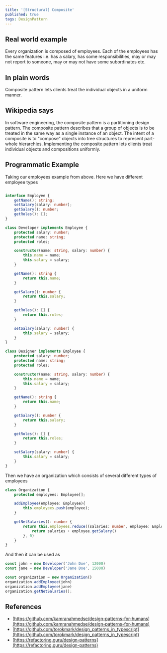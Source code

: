 ```yaml
---
title: '[Structural] Composite'
published: true
tags: DesignPattern
---
```


## Real world example

Every organization is composed of employees. Each of the employees has the
same features i.e. has a salary, has some responsibilities, may or may not
report to someone, may or may not have some subordinates etc.

## In plain words

Composite pattern lets clients treat the individual objects in a uniform
manner.

## Wikipedia says

In software engineering, the composite pattern is a partitioning design
pattern. The composite pattern describes that a group of objects is to be
treated in the same way as a single instance of an object. The intent of a
composite is to "compose" objects into tree structures to represent part-whole
hierarchies. Implementing the composite pattern lets clients treat individual
objects and compositions uniformly.

## Programmatic Example

Taking our employees example from above. Here we have different employee types

```typescript

interface Employee {
    getName(): string;
    setSalary(salary: number);
    getSalary(): number;
    getRoles(): [];
}

class Developer implements Employee {
    protected salary: number;
    protected name: string;
    protected roles;

    constructor(name: string, salary: number) {
        this.name = name;
        this.salary = salary;
    }

    getName(): string {
        return this.name;
    }

    getSalary(): number {
        return this.salary;
    }

    getRoles(): [] {
        return this.roles;
    }

    setSalary(salary: number) {
        this.salary = salary;
    }
}

class Designer implements Employee {
    protected salary: number;
    protected name: string;
    protected roles;

    constructor(name: string, salary: number) {
        this.name = name;
        this.salary = salary;
    }

    getName(): string {
        return this.name;
    }

    getSalary(): number {
        return this.salary;
    }

    getRoles(): [] {
        return this.roles;
    }

    setSalary(salary: number) {
        this.salary = salary;
    }
}
```

Then we have an organization which consists of several different types of employees

```typescript
class Organization {
    protected employees: Employee[];

    addEmployee(employee: Employee){
        this.employees.push(employee);
    }

    getNetSalaries(): number {
        return this.employees.reduce((salaries: number, employee: Employee) => {
            return salaries + employee.getSalary()
        }, 0)
    }
}
```

And then it can be used as

```typescript
const john = new Developer('John Doe', 12000)
const jane = new Developer('Jane Doe', 15000)

const organization = new Organization()
organization.addEmployee(john)
organization.addEmployee(jane)
organization.getNetSalaries();
```

## References

- [https://github.com/kamranahmedse/design-patterns-for-humans](https://github.com/kamranahmedse/design-patterns-for-humans)
- [https://github.com/torokmark/design_patterns_in_typescript](https://github.com/torokmark/design_patterns_in_typescript)
- [https://refactoring.guru/design-patterns](https://refactoring.guru/design-patterns)